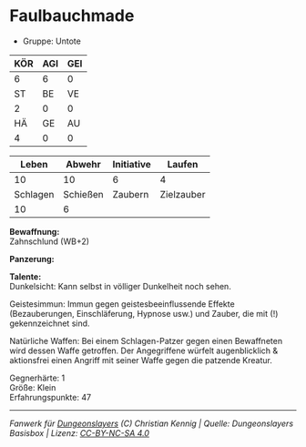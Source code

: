 # Faulbauchmade  
- Gruppe: Untote  

| KÖR | AGI | GEI |  
| --- | --- | --- |  
| 6   | 6   | 0   |
| ST  | BE  | VE  |  
| 2   | 0   | 0   |
| HÄ  | GE  | AU  |  
| 4   | 0   | 0   |


| Leben    | Abwehr   | Initiative | Laufen     |
| -------- | -------- | ---------- | ---------- |
| 10       | 10       | 6          | 4          |
| Schlagen | Schießen | Zaubern    | Zielzauber |
| 10       | 6        |            |            |

**Bewaffnung:**  
Zahnschlund (WB+2)

**Panzerung:**  


**Talente:**  
Dunkelsicht: Kann selbst in völliger Dunkelheit noch sehen. 

Geistesimmun: Immun gegen geistesbeeinflussende Effekte (Bezauberungen, Einschläferung, Hypnose usw.) und Zauber, die mit (!) gekennzeichnet sind. 

Natürliche Waffen: Bei einem Schlagen-Patzer gegen einen Bewaffneten wird dessen Waffe getroffen. Der Angegriffene würfelt augenblicklich & aktionsfrei einen Angriff mit seiner Waffe gegen die patzende Kreatur. 


Gegnerhärte: 1  
Größe: Klein  
Erfahrungspunkte: 47  



___
*Fanwerk für [Dungeonslayers](https://www.dungeonslayers.net/) (C) Christian Kennig | Quelle: Dungeonslayers Basisbox | Lizenz: [CC-BY-NC-SA 4.0](https://creativecommons.org/licenses/by-nc-sa/4.0/deed.de)*